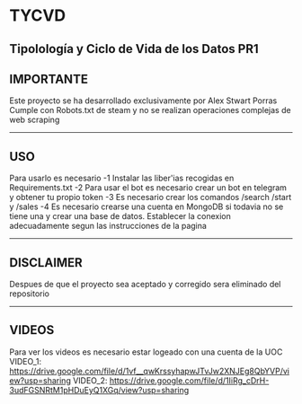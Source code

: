 # TYCVD
Tipolología y Ciclo de Vida de los Datos PR1
------------------------
IMPORTANTE
------------------------
Este proyecto se ha desarrollado exclusivamente por Alex Stwart Porras
Cumple con Robots.txt de steam y no se realizan operaciones complejas de 
web scraping

----------------
USO
----------------

Para usarlo es necesario
-1 Instalar las liber'ias recogidas en Requirements.txt
-2 Para usar el bot es necesario crear un bot en telegram y obtener tu propio token
-3 Es necesario crear los comandos /search /start y /sales
-4 Es necesario crearse una cuenta en MongoDB si todavia no se tiene una y crear 
una base de datos. Establecer la conexion adecuadamente segun las instrucciones de la
pagina


--------------------
DISCLAIMER
-------------------

Despues de que el proyecto sea aceptado y corregido sera eliminado del repositorio


--------------------
VIDEOS
--------------------

Para ver los videos es necesario estar logeado con una cuenta de la UOC
VIDEO_1: https://drive.google.com/file/d/1vf__qwKrssyhapwJTvJw2XNJEg8QbYVP/view?usp=sharing
VIDEO_2: https://drive.google.com/file/d/1IiRg_cDrH-3udFGSNRtM1pHDuEyQ1XGq/view?usp=sharing

